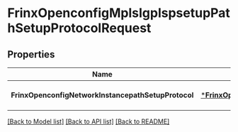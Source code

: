 # FrinxOpenconfigMplsIgplspsetupPathSetupProtocolRequest

## Properties
Name | Type | Description | Notes
------------ | ------------- | ------------- | -------------
**FrinxOpenconfigNetworkInstancepathSetupProtocol** | [***FrinxOpenconfigMplsIgplspsetupPathSetupProtocol**](frinx.openconfig.mpls.igplspsetup.PathSetupProtocol.md) |  | [optional] [default to null]

[[Back to Model list]](../README.md#documentation-for-models) [[Back to API list]](../README.md#documentation-for-api-endpoints) [[Back to README]](../README.md)


